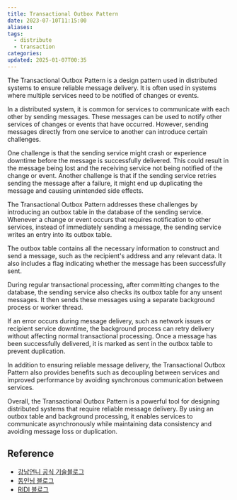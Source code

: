 ```yaml
---
title: Transactional Outbox Pattern
date: 2023-07-10T11:15:00
aliases: 
tags:
  - distribute
  - transaction
categories: 
updated: 2025-01-07T00:35
---
```


The Transactional Outbox Pattern is a design pattern used in distributed systems to ensure reliable message delivery. It is often used in systems where multiple services need to be notified of changes or events.

In a distributed system, it is common for services to communicate with each other by sending messages. These messages can be used to notify other services of changes or events that have occurred. However, sending messages directly from one service to another can introduce certain challenges.

One challenge is that the sending service might crash or experience downtime before the message is successfully delivered. This could result in the message being lost and the receiving service not being notified of the change or event. Another challenge is that if the sending service retries sending the message after a failure, it might end up duplicating the message and causing unintended side effects.

The Transactional Outbox Pattern addresses these challenges by introducing an outbox table in the database of the sending service. Whenever a change or event occurs that requires notification to other services, instead of immediately sending a message, the sending service writes an entry into its outbox table.

The outbox table contains all the necessary information to construct and send a message, such as the recipient's address and any relevant data. It also includes a flag indicating whether the message has been successfully sent.

During regular transactional processing, after committing changes to the database, the sending service also checks its outbox table for any unsent messages. It then sends these messages using a separate background process or worker thread.

If an error occurs during message delivery, such as network issues or recipient service downtime, the background process can retry delivery without affecting normal transactional processing. Once a message has been successfully delivered, it is marked as sent in the outbox table to prevent duplication.

In addition to ensuring reliable message delivery, the Transactional Outbox Pattern also provides benefits such as decoupling between services and improved performance by avoiding synchronous communication between services.

Overall, the Transactional Outbox Pattern is a powerful tool for designing distributed systems that require reliable message delivery. By using an outbox table and background processing, it enables services to communicate asynchronously while maintaining data consistency and avoiding message loss or duplication.

## Reference

- [강남언니 공식 기술블로그](https://blog.gangnamunni.com/post/transactional-outbox)
- [동인님 블로그](https://velog.io/@eastperson/Transaction-Outbox-Pattern-%EC%95%8C%EC%95%84%EB%B3%B4%EA%B8%B0)
- [RIDI 블로그](https://ridicorp.com/story/transactional-outbox-pattern-ridi/)
